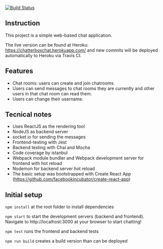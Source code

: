 [![Build Status](https://travis-ci.org/sauvala/chatterbox.svg?branch=master)](https://travis-ci.org/sauvala/chatterbox)

## Instruction
This project is a simple web-based chat application.

The live version can be found at Heroku: https://chatterboxchat.herokuapp.com/ and 
new commits will be deployed automatically to Heroku via Travis CI.

## Features
- Chat rooms: users can create and join chatrooms.
- Users can send messages to chat rooms they are currently and other users in that chat room can read them.
- Users can change their username.

## Tecnical notes
- Uses ReactJS as the rendering tool
- NodeJS as backend server
- socket.io for sending the messages
- Frontend-testing with Jest
- Backend testing with Chai and Mocha
- Code coverage by istanbul
- Webpack module bundler and Webpack development server for frontend with hot reload
- Nodemon for backend server hot reload 
- The basic setup was bootstrapped with Create React App (https://github.com/facebookincubator/create-react-app)

## Initial setup
`npm install`
at the root folder to install dependencies

`npm start` 
to start the development servers (backend and frontend). 
Navigate to http://localhost:3000 at your browser to start chatting!

`npm test`
runs the frontend and backend tests

`npm run build`
creates a build version than can be deployed
